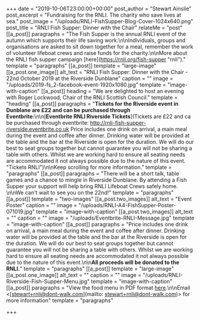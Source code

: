 +++
date = "2019-10-06T23:00:00+00:00"
post_author = "Stewart Ainslie"
post_excerpt = "Fundraising for the RNLI. The charity who save lives at sea."
post_image = "/uploads/RNLI-FishSupper-Blog-Cover-1024x640.png"
post_title = "RNLI Fish Supper: Dinner with the Chair"
relateMe = "post"
[[a_post]]
paragraphs = "The Fish Supper is the annual RNLI event of the autumn which supports their life saving work.\n\nIndividuals, groups and organisations are asked to sit down together for a meal, remember the work of volunteer lifeboat crews and raise funds for the charity.\n\nMore about the RNLI fish supper campaign [here](https://rnli.org/fish-supper \"rnli\")."
template = "paragraphs"
[[a_post]]
template = "large-image"
[[a_post.one_image]]
alt_text = "RNLI Fish Supper: Dinner with the Chair - 22nd October 2019 at the Riverside Dunblane"
caption = ""
image = "/uploads/2019-fs_2-facebook-event-1920x1080.jpg"
template = "image-with-caption"
[[a_post]]
heading = "We are delighted to host an evening with Roger Lockwood, Chair of the RNLI Scottish Council."
template = "heading"
[[a_post]]
paragraphs = "**Tickets for the Riverside event in Dunblane are £22 and can be purchased through Eventbrite:**\n\n[**Eventbrite RNLI Riverside Tickets**](Tickets are £22 and ca be purchased through eventbrite:  http://rnli-fish-supper-riverside.eventbrite.co.uk  Price includes one drink on arrival, a main meal during the event and coffee after dinner. Drinking water will be provided at the table and the bar at the Riverside is open for the duration. We will do our best to seat groups together but cannot guarantee you will not be sharing a table with others. Whilst we are working hard to ensure all seating needs are accommodated it not always possible due to the nature of this event. \"Tickets RNLI\")\n\nKeep scrolling for more information."
template = "paragraphs"
[[a_post]]
paragraphs = "There will be a short talk, table games and a chance to mingle in Riverside Dunblane. By attending a Fish Supper your support will help bring RNLI Lifeboat Crews safely home. \n\nWe can't wait to see you on the 22nd!"
template = "paragraphs"
[[a_post]]
template = "two-images"
[[a_post.two_images]]
alt_text = "Event Poster"
caption = ""
image = "/uploads/RNLI-A4-FishSupper-Poster-071019.jpg"
template = "image-with-caption"
[[a_post.two_images]]
alt_text = ""
caption = ""
image = "/uploads/Eventbrite-RNLI-Message.jpg"
template = "image-with-caption"
[[a_post]]
paragraphs = "Price includes one drink on arrival, a main meal during the event and coffee after dinner. Drinking water will be provided at the table and the bar at the Riverside is open for the duration. We will do our best to seat groups together but cannot guarantee you will not be sharing a table with others. Whilst we are working hard to ensure all seating needs are accommodated it not always possible due to the nature of this event.\n\n**All proceeds will be donated to the RNLI.**"
template = "paragraphs"
[[a_post]]
template = "large-image"
[[a_post.one_image]]
alt_text = ""
caption = ""
image = "/uploads/RNLI-Riverside-Fish-Supper-Menu.jpg"
template = "image-with-caption"
[[a_post]]
paragraphs = "View the food menu in PDF format [here](https://www.dropbox.com/s/5ozjgqzpomfuq1x/RNLI-Riverside-Fish-Supper-Menu.pdf?dl=0).\n\nEmail <[stewart+rnli@dont-walk.com](mailto: stewart+rnli@dont-walk.com)> for more information"
template = "paragraphs"

+++
